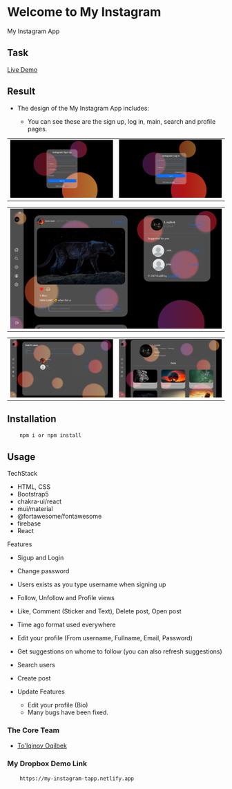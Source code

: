 # Welcome to My Instagram
My Instagram App

## Task

[Live Demo](https://my-instagram-tapp.netlify.app)

## Result
- The design of the My Instagram App includes:

    - You can see these are the sign up, log in, main, search and profile pages.
<table>
    <tr>
        <td>
            <img src="./src/img/instagramsignup.png" />
        </td>
        <td>
            <img src="./src/img/instagramlogin.png" />
        </td>
    </tr>
</table>
<table>
    <tr>
        <td>
            <img src="./src/img/instagram.png" />
        </td>
    </tr>
</table>
<table>
    <tr>
        <td>
            <img src="./src/img/instagram1.png" />
        </td>
        <td>
            <img src="./src/img/instagram2.png" />
        </td>
    </tr>
</table>

## Installation

```
    npm i or npm install
```

## Usage
TechStack

- HTML, CSS
- Bootstrap5
- chakra-ui/react
- mui/material
- @fortawesome/fontawesome
- firebase
- React

Features

- Sigup and Login
- Change password
- Users exists as you type username when signing up
- Follow, Unfollow and Profile views
- Like, Comment (Sticker and Text), Delete post, Open post
- Time ago format used everywhere
- Edit your profile (From username, Fullname, Email, Password)
- Get suggestions on whome to follow (you can also refresh suggestions)
- Search users
- Create post

- Update Features

    - Edit your profile (Bio)
    - Many bugs have been fixed.

### The Core Team

- <a href="https://github.com/Oqilbek2121">To'lqinov Oqilbek</a><br>

### My Dropbox Demo Link

```
    https://my-instagram-tapp.netlify.app
```